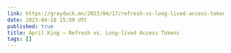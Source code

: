 ```yaml
---
link: https://grayduck.mn/2023/04/17/refresh-vs-long-lived-access-tokens/
date: 2023-04-18 15:59 UTC
published: true
title: April King — Refresh vs. Long-lived Access Tokens
tags: []
---
```



